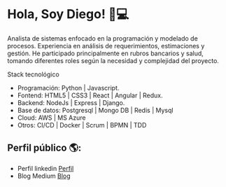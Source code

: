 # Hola, Soy Diego! 👋💻

Analista de sistemas enfocado en la programación y modelado de procesos.
Experiencia en análisis de requerimientos, estimaciones y gestión.
He participado principalmente en rubros bancarios y salud, tomando diferentes roles según la necesidad y complejidad del proyecto. 

Stack tecnológico
- Programación: Python | Javascript. 
- Fontend: HTML5 | CSS3 | React | Angular | Redux.
- Backend: NodeJs | Express | Django.
- Base de datos: Postgresql | Mongo DB | Redis | Mysql
- Cloud: AWS | MS Azure
- Otros: CI/CD | Docker | Scrum | BPMN | TDD

## Perfil público 🌎:
- Perfil linkedin <a href="https://www.linkedin.com/in/diego-esteban-cort%C3%A9s-escand%C3%B3n-b3aab5124/">Perfil</a>
- Blog Medium <a href="https://medium.com/@dcortes.net">Blog</a>



